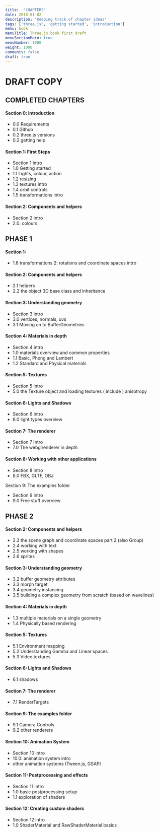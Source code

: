 ```yaml
---
title:  "CHAPTERS"
date: 2018-01-02
description: "Keeping track of chapter ideas"
tags: ['three.js', 'getting started', 'introduction']
menu: book
menuTitle: Three.js book first draft
menuSectionMain: true
menuNumber: 1000
weight: 1000
comments: false
draft: true
---
```


# DRAFT COPY


## COMPLETED CHAPTERS

#### Section 0: introduction

* 0.0 Requirements
* 0.1 Github
* 0.2 three.js versions
* 0.2 getting help

#### Section 1: First Steps

* Section 1 intro
* 1.0 Getting started
* 1.1 Lights, colour, action
* 1.2 resizing
* 1.3 textures intro
* 1.4 orbit controls
* 1.5 transformations intro

#### Section 2: Components and helpers

* Section 2 intro
* 2.0: colours

## PHASE 1

#### Section 1:

* 1.6 transformations 2: rotations and coordinate spaces intro

#### Section 2: Components and helpers

* 2.1 helpers
* 2.2 the object 3D base class and inheritance

#### Section 3: Understanding geometry

* Section 3 intro
* 3.0 vertices, normals, uvs
* 3.1 Moving on to BufferGeometries

#### Section 4: Materials in depth

* Section 4 intro
* 1.0 materials overview and common properties
* 1.1 Basic, Phong and Lambert
* 1.2 Standard and Physical materials

#### Section 5: Textures

* Section 5 intro
* 5.0 the Texture object and loading textures ( include ) anisotropy

#### Section 6: Lights and Shadows

* Section 6 intro
* 6.0 light types overview

#### Section 7: The renderer

* Section 7 Intro
* 7.0 The webglrenderer in depth

#### Section 8: Working with other applications

* Section 8 intro
* 8.0 FBX, GLTF, OBJ

Section 9: The examples folder

* Section 9 intro
* 9.0 Free stuff overview

## PHASE 2

#### Section 2: Components and helpers

* 2.3 the scene graph and coordinate spaces part 2 (also Group)
* 2.4 working with text
* 2.5 working with shapes
* 2.6 sprites

#### Section 3: Understanding geometry

* 3.2 buffer geometry attributes
* 3.3 morph target
* 3.4 geometry instancing
* 3.5 building a complex geometry from scratch (based on wavelines)

#### Section 4: Materials in depth

* 1.3 multiple materials on a single geometry
* 1.4 Physically based rendering

#### Section 5: Textures

* 5.1 Environment mapping
* 5.2 Understanding Gamma and Linear spaces
* 5.3 Video textures

#### Section 6: Lights and Shadows

* 6.1 shadows

#### Section 7: The renderer

 * 7.1 RenderTargets

#### Section 9: The examples folder

* 9.1 Camera Controls
* 9.2 other renderers

#### Section 10: Animation System

* Section 10 intro
* 10.0: animation system intro
* other animation systems (Tween.js, GSAP)

#### Section 11: Postprocessing and effects

* Section 11 intro
* 1.0 basic postprocessing setup
* 1.1 exploration of shaders

#### Section 12: Creating custom shaders

* Section 12 intro
* 1.0 ShaderMaterial and RawShaderMaterial basics
